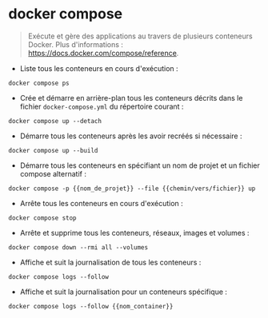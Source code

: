 # docker compose

> Exécute et gère des applications au travers de plusieurs conteneurs Docker.
> Plus d'informations : <https://docs.docker.com/compose/reference>.

- Liste tous les conteneurs en cours d'exécution :

`docker compose ps`

- Crée et démarre en arrière-plan tous les conteneurs décrits dans le fichier `docker-compose.yml` du répertoire courant :

`docker compose up --detach`

- Démarre tous les conteneurs après les avoir recréés si nécessaire :

`docker compose up --build`

- Démarre tous les conteneurs en spécifiant un nom de projet et un fichier compose alternatif :

`docker compose -p {{nom_de_projet}} --file {{chemin/vers/fichier}} up`

- Arrête tous les conteneurs en cours d'exécution :

`docker compose stop`

- Arrête et supprime tous les conteneurs, réseaux, images et volumes :

`docker compose down --rmi all --volumes`

- Affiche et suit la journalisation de tous les conteneurs :

`docker compose logs --follow`

- Affiche et suit la journalisation pour un conteneurs spécifique :

`docker compose logs --follow {{nom_container}}`
